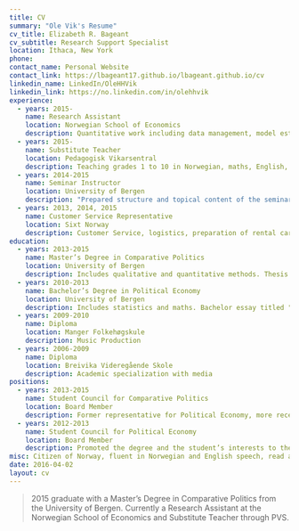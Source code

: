 ```yaml
---
title: CV
summary: "Ole Vik's Resume"
cv_title: Elizabeth R. Bageant
cv_subtitle: Research Support Specialist
location: Ithaca, New York
phone: 
contact_name: Personal Website
contact_link: https://lbageant17.github.io/lbageant.github.io/cv
linkedin_name: LinkedIn/OleHHVik
linkedin_link: https://no.linkedin.com/in/olehhvik
experience:
  - years: 2015-
    name: Research Assistant
    location: Norwegian School of Economics
    description: Quantitative work including data management, model estimation, and programming in Python.
  - years: 2015-
    name: Substitute Teacher
    location: Pedagogisk Vikarsentral
    description: Teaching grades 1 to 10 in Norwegian, maths, English, science, religion and ethics, as well as physical exercise.
  - years: 2014-2015
    name: Seminar Instructor
    location: University of Bergen
    description: "Prepared structure and topical content of the seminars, and held seminar meetings in both Norwegian and English for students enrolled in the Bachelor’s Course in Comparative Politics. Courses: Political Economy (5 groups), Bachelor Essay in Comparative Politics (7 groups), Perspectives and Methods of the Social Sciences (2 groups)."
  - years: 2013, 2014, 2015
    name: Customer Service Representative
    location: Sixt Norway
    description: Customer Service, logistics, preparation of rental cars.
education:
  - years: 2013-2015
    name: Master’s Degree in Comparative Politics
    location: University of Bergen
    description: Includes qualitative and quantitative methods. Thesis written within the field of comparative political economy, titled "A changed welfare-state. Sweden through the 1980s, How the organization of labor unions and politics matter for economic performance", and graded as exceptional.
  - years: 2010-2013
    name: Bachelor’s Degree in Political Economy
    location: University of Bergen
    description: Includes statistics and maths. Bachelor essay titled "Electoral Implications of the Rational Choice Theory".
  - years: 2009-2010
    name: Diploma
    location: Manger Folkehøgskule
    description: Music Production
  - years: 2006-2009
    name: Diploma
    location: Breivika Videregående Skole
    description: Academic specialization with media
positions:
  - years: 2013-2015
    name: Student Council for Comparative Politics
    location: Board Member
    description: Former representative for Political Economy, more recently representative for the masters student to the Educational Committee and the Departmental Council at the Department for Comparative Politics.
  - years: 2012-2013
    name: Student Council for Political Economy
    location: Board Member
    description: Promoted the degree and the student’s interests to the Department of Comparative Politics and the Department of Economics, and also organized meetings and social events with the rest of the board.
misc: Citizen of Norway, fluent in Norwegian and English speech, read and write both excellently.
date: 2016-04-02
layout: cv
---
```


> 2015 graduate with a Master’s Degree in Comparative Politics from the University of Bergen. Currently a Research Assistant at the Norwegian School of Economics and Substitute Teacher through PVS.
